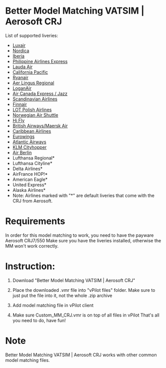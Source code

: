 # Better Model Matching VATSIM |  Aerosoft CRJ

List of supported liveries:
- [Luxair](https://flightsim.to/file/10435/luxair-crj-700)
- [Nordica](https://flightsim.to/file/10512/crj700-nordic)
- [Iberia](https://flightsim.to/file/11461/iberia-crj-700-8k)
- [Philippine Airlines Express](https://flightsim.to/file/10597/8k-crj700-philippine-airlines-express)
- [Lauda Air](https://flightsim.to/file/12897/crj-700-lauda-air)
- [California Pacific](https://flightsim.to/file/10540/california-pacific-crj-700-8k)
- [Ryanair](https://flightsim.to/file/10848/aerosoft-crj-700-ryanair)
- [Aer Lingus Regional](https://flightsim.to/file/10508/aerosoft-crj-700-aer-l)
- [LoganAir](https://flightsim.to/file/10414/aerosoft-crj-700-loganair)
- [Air Canada Express / Jazz](https://flightsim.to/file/10455/aerosoft-crj-700-air-canada-express-jazz-ultra)
- [Scandinavian Airlines](https://flightsim.to/file/10560/crj-700-scandinavian-airlines-sas-new-style-ultra-quality)
- [Finnair](https://flightsim.to/file/19151/finnair-aerosoft-crj-700)
- [LOT Polish Airlines](https://flightsim.to/file/10441/crj700-lot-polish-airlines)
- [Norwegian Air Shuttle](https://flightsim.to/file/22376/aerosoft-bombardier-crj700-norwegian-air-shuttle)
- [Hi Fly](https://flightsim.to/file/14445/hifly-crj-700-8k)
- [British Airways/Maersk Air](https://flightsim.to/file/10615/aerosoft-crj700-british-airways-g-mrsk-8k)
- [Caribbean Airlines](https://flightsim.to/file/22380/caribbean-airlines-10k-aerosoft-crj-700)
- [Eurowings](https://flightsim.to/file/10476/eurowings-crj-700-8k)
- [Atlantic Airways](https://flightsim.to/file/22347/aerosoft-crj700-msfs-atlantic-airways)
- [KLM Cityhopper](https://flightsim.to/file/10868/aerosoft-crj-700-klm-cityhopper)
- [Air Berlin](https://flightsim.to/file/13284/aerosoft-crj700-air-berlin-version-2)
- Lufthansa Regional*
- Lufthansa Cityline*
- Delta Airlines*
- AirFrance HOP!*
- American Eagle*
- United Express*
- Alaska Airlines*
- Note: Airlines marked with "*" are default liveries that come with the CRJ from Aerosoft.

# Requirements
In order for this model matching to work, you need to have the payware Aerosoft CRJ7/550
Make sure you have the liveries installed, otherwise the MM won't work correctly.

# Instruction:
1. Download "Better Model Matching VATSIM |  Aerosoft CRJ"

2.  Place the downloaded .vmr file into "vPilot files" folder. Make sure to just put the file into it, not the whole .zip archive 

3. Add model matching file in vPilot client

5. Make sure Custom_MM_CRJ.vmr is on top of all files in vPilot
That's all you need to do, have fun!

# Note
Better Model Matching VATSIM |  Aerosoft CRJ works with other common model matching files.

